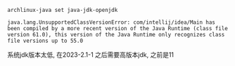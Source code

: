 `archlinux-java set java-jdk-openjdk`

```archlinux
java.lang.UnsupportedClassVersionError: com/intellij/idea/Main has been compiled by a more recent version of the Java Runtime (class file version 61.0), this version of the Java Runtime only recognizes class file versions up to 55.0
```


系统jdk版本太低, 在2023-2.1-1 之后需要高版本jdk, 之前是11